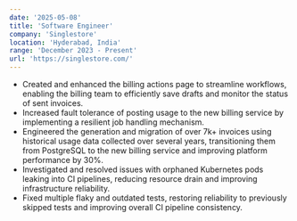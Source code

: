 ```yaml
---
date: '2025-05-08'
title: 'Software Engineer'
company: 'Singlestore'
location: 'Hyderabad, India'
range: 'December 2023 - Present'
url: 'https://singlestore.com/'
---
```


- Created and enhanced the billing actions page to streamline workflows, enabling the billing team to efficiently save drafts and monitor the
  status of sent invoices.
- Increased fault tolerance of posting usage to the new billing service by implementing a resilient job handling mechanism.
- Engineered the generation and migration of over 7k+ invoices using historical usage data collected over several years, transitioning them from
  PostgreSQL to the new billing service and improving platform performance by 30%.
- Investigated and resolved issues with orphaned Kubernetes pods leaking into CI pipelines, reducing resource drain and improving infrastructure
  reliability.
- Fixed multiple flaky and outdated tests, restoring reliability to previously skipped tests and improving overall CI pipeline consistency.
